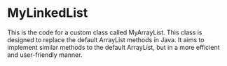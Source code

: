 # MyLinkedList
This is the code for a custom class called MyArrayList. This class is designed to replace the default ArrayList methods in Java. It aims to implement similar methods to the default ArrayList, but in a more efficient and user-friendly manner.
